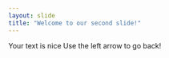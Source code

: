 ```yaml
---
layout: slide
title: "Welcome to our second slide!"
---
```

Your text  is nice
Use the left arrow to go back!
